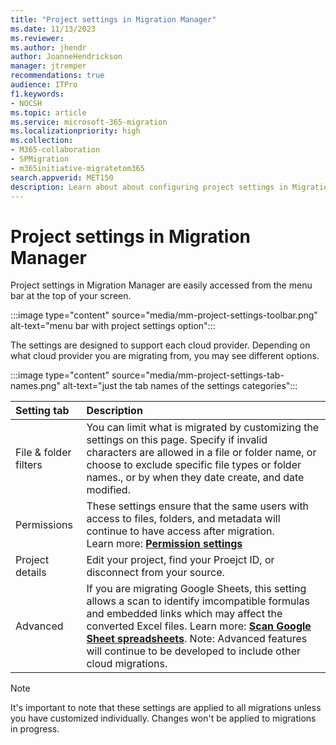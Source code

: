 ```yaml
---
title: "Project settings in Migration Manager"
ms.date: 11/13/2023
ms.reviewer: 
ms.author: jhendr
author: JoanneHendrickson
manager: jtremper
recommendations: true
audience: ITPro
f1.keywords:
- NOCSH
ms.topic: article
ms.service: microsoft-365-migration
ms.localizationpriority: high
ms.collection: 
- M365-collaboration
- SPMigration
- m365initiative-migratetom365
search.appverid: MET150
description: Learn about about configuring project settings in Migration Manager.
---
```


# Project settings in Migration Manager

Project settings in Migration Manager are easily accessed from the menu bar at the top of your screen.

:::image type="content" source="media/mm-project-settings-toolbar.png" alt-text="menu bar with project settings option":::

The settings are designed to support each cloud provider. Depending on what cloud provider you are migrating from, you may see different options.

:::image type="content" source="media/mm-project-settings-tab-names.png" alt-text="just the tab names of the settings categories":::

|Setting tab|Description|
|:-----|:-----|
|File & folder filters|You can limit what is migrated by customizing the settings on this page. Specify if invalid characters are allowed in a file or folder name, or choose to exclude specific file types or folder names., or by when they date create, and date modified.|
|Permissions|These settings ensure that the same users with access to files, folders, and metadata will continue to have access after migration. </br>Learn more: [**Permission settings**](mm-project-settings-permissions.md)|
|Project details|Edit your project, find your Proejct ID, or disconnect from your source.|
|Advanced|If you are migrating Google Sheets, this setting allows a scan to identify imcompatible formulas and embedded links which may affect the converted Excel files.  Learn more: [**Scan Google Sheet spreadsheets**](mm-google-sheet-scan.md).  Note: Advanced features will continue to be developed to include other cloud migrations.|

>[!Note]
>It's important to note that these settings are applied to all migrations unless you have customized individually. Changes won't be applied to migrations in progress.
